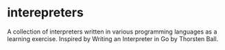 # interepreters
A collection of interpreters written in various programming languages as a learning exercise. Inspired by Writing an Interpreter in Go by Thorsten Ball.
